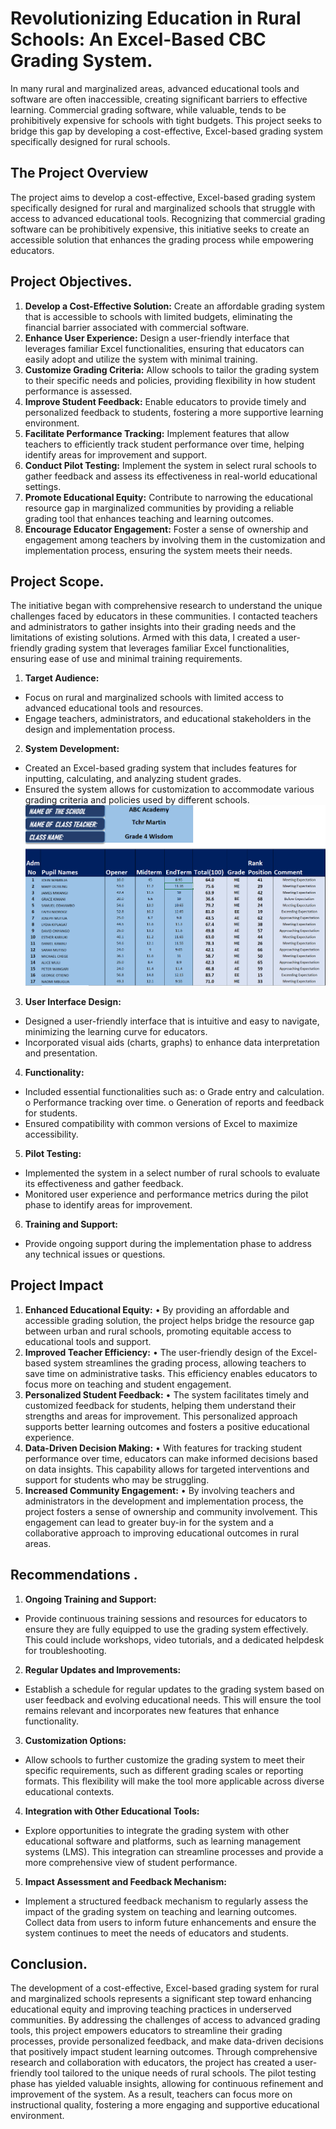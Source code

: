 # Revolutionizing Education in Rural Schools: An Excel-Based CBC Grading System.
In many rural and marginalized areas, advanced educational tools and software are often inaccessible, creating significant barriers to effective learning. Commercial grading software, while valuable, tends to be prohibitively expensive for schools with tight budgets. This project seeks to bridge this gap by developing a cost-effective, Excel-based grading system specifically designed for rural schools.
## The Project Overview
The project aims to develop a cost-effective, Excel-based grading system specifically designed for rural and marginalized schools that struggle with access to advanced educational tools. Recognizing that commercial grading software can be prohibitively expensive, this initiative seeks to create an accessible solution that enhances the grading process while empowering educators.
## Project Objectives.
1.	**Develop a Cost-Effective Solution:** Create an affordable grading system that is accessible to schools with limited budgets, eliminating the financial barrier associated with commercial software.
2.	**Enhance User Experience:** Design a user-friendly interface that leverages familiar Excel functionalities, ensuring that educators can easily adopt and utilize the system with minimal training.
3.	**Customize Grading Criteria:** Allow schools to tailor the grading system to their specific needs and policies, providing flexibility in how student performance is assessed.
4.	**Improve Student Feedback:** Enable educators to provide timely and personalized feedback to students, fostering a more supportive learning environment.
5.	**Facilitate Performance Tracking:** Implement features that allow teachers to efficiently track student performance over time, helping identify areas for improvement and support.
6.	**Conduct Pilot Testing:** Implement the system in select rural schools to gather feedback and assess its effectiveness in real-world educational settings.
7.	**Promote Educational Equity:** Contribute to narrowing the educational resource gap in marginalized communities by providing a reliable grading tool that enhances teaching and learning outcomes.
8.	**Encourage Educator Engagement:** Foster a sense of ownership and engagement among teachers by involving them in the customization and implementation process, ensuring the system meets their needs.
## Project Scope.
The initiative began with comprehensive research to understand the unique challenges faced by educators in these communities. I contacted teachers and administrators to gather insights into their grading needs and the limitations of existing solutions. Armed with this data, I created a user-friendly grading system that leverages familiar Excel functionalities, ensuring ease of use and minimal training requirements.
1.	**Target Audience:**
- Focus on rural and marginalized schools with limited access to advanced educational tools and resources.
- Engage teachers, administrators, and educational stakeholders in the design and implementation process.
2.	**System Development:**
- Created an Excel-based grading system that includes features for inputting, calculating, and analyzing student grades.
- Ensured the system allows for customization to accommodate various grading criteria and policies used by different schools.
  ![Grading System](https://github.com/WILSONGITONGA/CBC-School-Grading-System/blob/main/CBC%20Grading%20System.png)
3.	**User Interface Design:**
- Designed a user-friendly interface that is intuitive and easy to navigate, minimizing the learning curve for educators.
- Incorporated visual aids (charts, graphs) to enhance data interpretation and presentation.
4.	**Functionality:**
- Included essential functionalities such as: 
 o	 Grade entry and calculation.
 o	 Performance tracking over time.
 o	Generation of reports and feedback for students.
- Ensured compatibility with common versions of Excel to maximize accessibility.
5.	**Pilot Testing:**
- Implemented the system in a select number of rural schools to evaluate its effectiveness and gather feedback.
- Monitored user experience and performance metrics during the pilot phase to identify areas for improvement.
6.	**Training and Support:**
- Provide ongoing support during the implementation phase to address any technical issues or questions.
## Project Impact
1.	**Enhanced Educational Equity:**
•	By providing an affordable and accessible grading solution, the project helps bridge the resource gap between urban and rural schools, promoting equitable access to educational tools and support.
2.	**Improved Teacher Efficiency:**
•	The user-friendly design of the Excel-based system streamlines the grading process, allowing teachers to save time on administrative tasks. This efficiency enables educators to focus more on teaching and student engagement.
3.	**Personalized Student Feedback:**
•	The system facilitates timely and customized feedback for students, helping them understand their strengths and areas for improvement. This personalized approach supports better learning outcomes and fosters a positive educational experience.
4.	**Data-Driven Decision Making:**
•	With features for tracking student performance over time, educators can make informed decisions based on data insights. This capability allows for targeted interventions and support for students who may be struggling.
5.	**Increased Community Engagement:**
•	By involving teachers and administrators in the development and implementation process, the project fosters a sense of ownership and community involvement. This engagement can lead to greater buy-in for the system and a collaborative approach to improving educational outcomes in rural areas.
## Recommendations .
1.	**Ongoing Training and Support:**
- Provide continuous training sessions and resources for educators to ensure they are fully equipped to use the grading system effectively. This could include workshops, video tutorials, and a dedicated helpdesk for troubleshooting.
2.	**Regular Updates and Improvements:**
- Establish a schedule for regular updates to the grading system based on user feedback and evolving educational needs. This will ensure the tool remains relevant and incorporates new features that enhance functionality.
3.	**Customization Options:**
- Allow schools to further customize the grading system to meet their specific requirements, such as different grading scales or reporting formats. This flexibility will make the tool more applicable across diverse educational contexts.
4.	**Integration with Other Educational Tools:**
- Explore opportunities to integrate the grading system with other educational software and platforms, such as learning management systems (LMS). This integration can streamline processes and provide a more comprehensive view of student performance.
5.	**Impact Assessment and Feedback Mechanism:**
- Implement a structured feedback mechanism to regularly assess the impact of the grading system on teaching and learning outcomes. Collect data from users to inform future enhancements and ensure the system continues to meet the needs of educators and students.
## Conclusion.
The development of a cost-effective, Excel-based grading system for rural and marginalized schools represents a significant step toward enhancing educational equity and improving teaching practices in underserved communities. By addressing the challenges of access to advanced grading tools, this project empowers educators to streamline their grading processes, provide personalized feedback, and make data-driven decisions that positively impact student learning outcomes.
Through comprehensive research and collaboration with educators, the project has created a user-friendly tool tailored to the unique needs of rural schools. The pilot testing phase has yielded valuable insights, allowing for continuous refinement and improvement of the system. As a result, teachers can focus more on instructional quality, fostering a more engaging and supportive educational environment.

